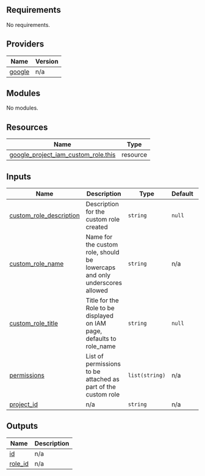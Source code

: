 <!-- BEGIN_TF_DOCS -->
## Requirements

No requirements.

## Providers

| Name | Version |
|------|---------|
| <a name="provider_google"></a> [google](#provider\_google) | n/a |

## Modules

No modules.

## Resources

| Name | Type |
|------|------|
| [google_project_iam_custom_role.this](https://registry.terraform.io/providers/hashicorp/google/latest/docs/resources/project_iam_custom_role) | resource |

## Inputs

| Name | Description | Type | Default | Required |
|------|-------------|------|---------|:--------:|
| <a name="input_custom_role_description"></a> [custom\_role\_description](#input\_custom\_role\_description) | Description for the custom role created | `string` | `null` | no |
| <a name="input_custom_role_name"></a> [custom\_role\_name](#input\_custom\_role\_name) | Name for the custom role, should be lowercaps and only underscores allowed | `string` | n/a | yes |
| <a name="input_custom_role_title"></a> [custom\_role\_title](#input\_custom\_role\_title) | Title for the Role to be displayed on IAM page, defaults to role\_name | `string` | `null` | no |
| <a name="input_permissions"></a> [permissions](#input\_permissions) | List of permissions to be attached as part of the custom role | `list(string)` | n/a | yes |
| <a name="input_project_id"></a> [project\_id](#input\_project\_id) | n/a | `string` | n/a | yes |

## Outputs

| Name | Description |
|------|-------------|
| <a name="output_id"></a> [id](#output\_id) | n/a |
| <a name="output_role_id"></a> [role\_id](#output\_role\_id) | n/a |
<!-- END_TF_DOCS -->